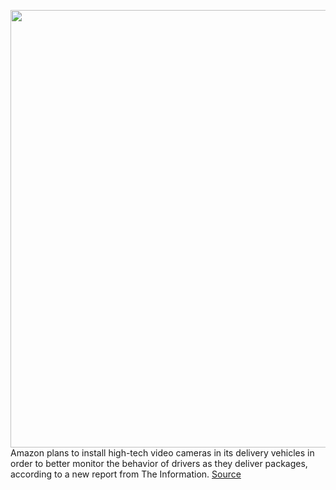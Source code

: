 <img src='https://cdn.vox-cdn.com/thumbor/N29Wx3EmSq18beOBPFnCkMXWw_Q=/0x0:4500x3000/1200x800/filters:focal(1890x1140:2610x1860)/cdn.vox-cdn.com/uploads/chorus_image/image/68765488/1229783847.0.jpg' width='700px' /><br/>
Amazon plans to install high-tech video cameras in its delivery vehicles in order to better monitor the behavior of drivers as they deliver packages, according to a new report from The Information.
<a href='https://www.theverge.com/2021/2/3/22265031/amazon-netradyne-driveri-survelliance-cameras-delivery-monitor-packages'> Source <a/>
